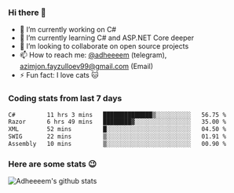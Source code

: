 ### Hi there 👋

<!--
**adheeeem/adheeeem** is a ✨ _special_ ✨ repository because its `README.md` (this file) appears on your GitHub profile.

Here are some ideas to get you started:
-->
- 🔭 I’m currently working on C#
- 🌱 I’m currently learning C# and ASP.NET Core deeper
- 👯 I’m looking to collaborate on open source projects
- 📫 How to reach me: [@adheeeem](https://t.me/adheeeem) (telegram), azimjon.fayzulloev99@gmail.com (Email)
- ⚡ Fun fact: I love cats :cat:


### Coding stats from last 7 days
<!--START_SECTION:waka-->

```txt
C#         11 hrs 3 mins   ██████████████▒░░░░░░░░░░   56.75 %
Razor      6 hrs 49 mins   ████████▓░░░░░░░░░░░░░░░░   35.00 %
XML        52 mins         █░░░░░░░░░░░░░░░░░░░░░░░░   04.50 %
SWIG       22 mins         ▒░░░░░░░░░░░░░░░░░░░░░░░░   01.91 %
Assembly   10 mins         ▒░░░░░░░░░░░░░░░░░░░░░░░░   00.90 %
```

<!--END_SECTION:waka-->

### Here are some stats :wink:
![Adheeeem's github stats](https://github-readme-stats.vercel.app/api?username=adheeeem&show_icons=true&theme=radical)
